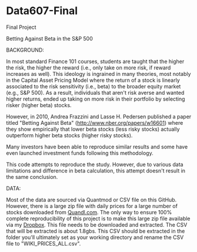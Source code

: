 # Data607-Final
Final Project

Betting Against Beta in the S&P 500

BACKGROUND:

In most standard Finance 101 courses, students are taught that the higher the risk, the higher the reward (i.e., only take on more risk, if reward increases as well). This ideology is ingrained in many theories, most notably in the Capital Asset Pricing Model where the return of a stock is linearly associated to the risk sensitivity (i.e., beta) to the broader equity market (e.g., S&P 500). As a result, individuals that aren't risk averse and wanted higher returns, ended up taking on more risk in their portfolio by selecting risker (higher beta) stocks.

However, in 2010, Andrea Frazzini and Lasse H. Pedersen published a paper titled "Betting Against Beta" (http://www.nber.org/papers/w16601) where they show empirically that lower beta stocks (less risky stocks) actually outperform higher beta stocks (higher risky stocks).

Many investors have been able to reproduce similar results and some have even launched investment funds following this methodology.

This code attempts to reproduce the study. However, due to various data limitations and difference in beta calculation, this attempt doesn't result in the same conclusion.

DATA:

Most of the data are sourced via Quantmod or CSV file on this GitHub. However, there is a large zip file with daily prices for a large number of stocks downloaded from [Quandl.com](https://www.Quandl.com). The only way to ensure 100% complete reproducibility of this project is to make this large zip file available via my [Dropbox](https://www.dropbox.com/sh/fzih0uypabr2a99/AAA_i1aa5XG1NpAQIttH2Tdna?dl=0). This file needs to be downloaded and extracted. The CSV that will be extracted is about 1.8gbs. This CSV should be extracted in the folder you'll ultimately set as your working directory and rename the CSV file to "WIKI_PRICES_ALL.csv".
